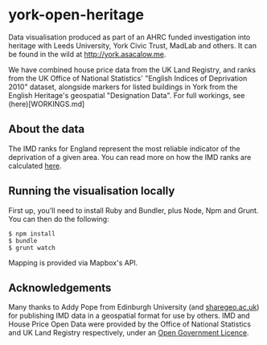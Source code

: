york-open-heritage
==================

Data visualisation produced as part of an AHRC funded investigation into heritage with Leeds University, York Civic Trust, MadLab and others. It can be found in the wild at http://york.asacalow.me.

We have combined house price data from the UK Land Registry, and ranks from the UK Office of National Statistics' "English Indices of Deprivation 2010" dataset, alongside markers for listed buildings in York from the English Heritage's geospatial "Designation Data". For full workings, see (here)[WORKINGS.md]


## About the data

The IMD ranks for England represent the most reliable indicator of the deprivation of a given area. You can read more on how the IMD ranks are calculated [here](https://www.gov.uk/government/publications/english-indices-of-deprivation-2010).

## Running the visualisation locally

First up, you'll need to install Ruby and Bundler, plus Node, Npm and Grunt. You can then do the following:

    $ npm install
    $ bundle
    $ grunt watch

Mapping is provided via Mapbox's API.

## Acknowledgements

Many thanks to Addy Pope from Edinburgh University (and [sharegeo.ac.uk](http://www.sharegeo.ac.uk/)) for publishing IMD data in a geospatial format for use by others. IMD and House Price Open Data were provided by the Office of National Statistics and UK Land Registry respectively, under an [Open Government Licence](http://www.nationalarchives.gov.uk/doc/open-government-licence/).
